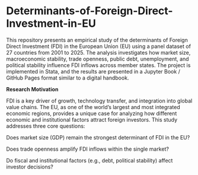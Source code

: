 # Determinants-of-Foreign-Direct-Investment-in-EU
This repository presents an empirical study of the determinants of Foreign Direct Investment (FDI) in the European Union (EU) using a panel dataset of 27 countries from 2001 to 2025. The analysis investigates how market size, macroeconomic stability, trade openness, public debt, unemployment, and political stability influence FDI inflows across member states.
The project is implemented in Stata, and the results are presented in a Jupyter Book / GitHub Pages format similar to a digital handbook.

**Research Motivation**

FDI is a key driver of growth, technology transfer, and integration into global value chains. The EU, as one of the world’s largest and most integrated economic regions, provides a unique case for analyzing how different economic and institutional factors attract foreign investors. This study addresses three core questions:

Does market size (GDP) remain the strongest determinant of FDI in the EU?

Does trade openness amplify FDI inflows within the single market?

Do fiscal and institutional factors (e.g., debt, political stability) affect investor decisions?

